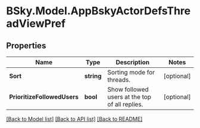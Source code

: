 # BSky.Model.AppBskyActorDefsThreadViewPref

## Properties

Name | Type | Description | Notes
------------ | ------------- | ------------- | -------------
**Sort** | **string** | Sorting mode for threads. | [optional] 
**PrioritizeFollowedUsers** | **bool** | Show followed users at the top of all replies. | [optional] 

[[Back to Model list]](../README.md#documentation-for-models) [[Back to API list]](../README.md#documentation-for-api-endpoints) [[Back to README]](../README.md)

